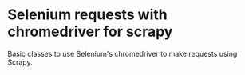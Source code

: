 # Selenium requests with chromedriver for scrapy
Basic classes to use Selenium's chromedriver to make requests using Scrapy.
